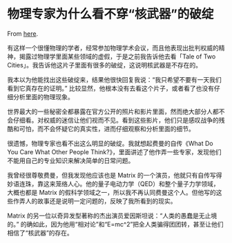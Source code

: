 # 物理专家为什么看不穿“核武器”的破绽

From [here](https://yinwang1.substack.com/p/ce8).

有这样一个很懂物理的学者，经常参加物理学术会议，而且他表现出批判权威的精神，揭露过物理学里面某些领域的虚假，于是之前我告诉他去看「Tale of Two Cities」。我告诉他这片子里面有很多的破绽，这说明核武器是不存在的。

我本以为他能找出这些破绽来，结果他很快回复我说：“我只希望不要有一天我们看到它真存在的证明。” 比较显然，他根本没有去看这个片子，或者看了也没有仔细分析里面的物理现象。

世界最大的一些秘密全都暴露在官方公开的照片和影片里面，然而绝大部分人都不会仔细看。对权威的迷信让他们视而不见。看到这些影片，他们只是感叹战争的残酷和可怕，而不会怀疑它的真实性，进而仔细观察和分析里面的细节。

很遗憾，物理专家也看不出这么明显的破绽。我就想起费曼的自传《What Do You Care What Other People Think?》，里面讲述了他作弄一些专家，发现他们不能用自己的专业知识来解决简单的日常问题。

我曾经很尊敬费曼，但我发现他应该也是 Matrix 的一个演员，他就只有自传写得妙语连珠，靠这来笼络人心。他的量子电动力学（QED）和整个量子力学领域，大概也都是 Matrix 的假科学领域之一，所以我不再认同费曼这个人。但他写的这些作弄人的故事还是说明一定问题的，反映了我所看到的现实。

Matrix 的另一位以奇异发型著称的杰出演员爱因斯坦说：“人类的愚蠢是无止境的。” 的确如此，因为他用“相对论”和“E=mc^2”把全人类骗得团团转，甚至让他们相信了“核武器”的存在。
